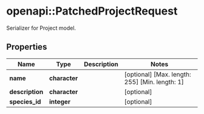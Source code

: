 # openapi::PatchedProjectRequest

Serializer for Project model.

## Properties
Name | Type | Description | Notes
------------ | ------------- | ------------- | -------------
**name** | **character** |  | [optional] [Max. length: 255] [Min. length: 1] 
**description** | **character** |  | [optional] 
**species_id** | **integer** |  | [optional] 


